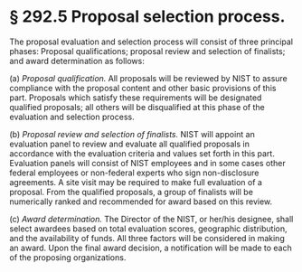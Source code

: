 # § 292.5   Proposal selection process.

The proposal evaluation and selection process will consist of three principal phases: Proposal qualifications; proposal review and selection of finalists; and award determination as follows:


(a) *Proposal qualification.* All proposals will be reviewed by NIST to assure compliance with the proposal content and other basic provisions of this part. Proposals which satisfy these requirements will be designated qualified proposals; all others will be disqualified at this phase of the evaluation and selection process.


(b) *Proposal review and selection of finalists.* NIST will appoint an evaluation panel to review and evaluate all qualified proposals in accordance with the evaluation criteria and values set forth in this part. Evaluation panels will consist of NIST employees and in some cases other federal employees or non-federal experts who sign non-disclosure agreements. A site visit may be required to make full evaluation of a proposal. From the qualified proposals, a group of finalists will be numerically ranked and recommended for award based on this review.


(c) *Award determination.* The Director of the NIST, or her/his designee, shall select awardees based on total evaluation scores, geographic distribution, and the availability of funds. All three factors will be considered in making an award. Upon the final award decision, a notification will be made to each of the proposing organizations.




